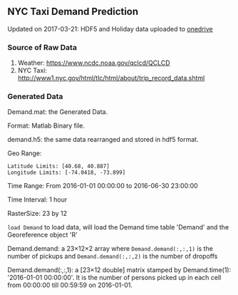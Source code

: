 ## NYC Taxi Demand Prediction

Updated on 2017-03-21: HDF5 and Holiday data uploaded to [onedrive](https://facilities-my.sharepoint.com/personal/lz2484_columbia_edu/_layouts/15/guestaccess.aspx?folderid=1e27ef8057af4432fbc2d940480dd482d&authkey=AYgG5cth5d2MJGG8LNFQ2qQ)

### Source of Raw Data

1. Weather: https://www.ncdc.noaa.gov/qclcd/QCLCD
2. NYC Taxi: http://www1.nyc.gov/html/tlc/html/about/trip_record_data.shtml

### Generated Data

Demand.mat: the Generated Data. 

Format: Matlab Binary file. 

demand.h5: the same data rearranged and stored in hdf5 format. 

Geo Range: 
  
    Latitude Limits: [40.68, 40.887]
    Longitude Limits: [-74.0418, -73.899]
  
Time Range: From 2016-01-01 00:00:00 to 2016-06-30 23:00:00
 
Time Interval: 1 hour
  
RasterSize: 23 by 12

`load Demand` to load data, will load the Demand time table 'Demand' and the Georeference object 'R'

Demand.demand: a 23×12×2 array where `Demand.demand(:,:,1)` is the number of pickups and `Demand.demand(:,:,2)` is the number of dropoffs

Demand.demand(:,:,1): a [23×12 double] matrix stamped by Demand.time(1): '2016-01-01 00:00:00'. It is the number of persons picked up in each cell from 00:00:00 till 00:59:59 on 2016-01-01.

